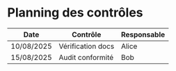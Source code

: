 # Planning des contrôles

| Date       | Contrôle           | Responsable |
|------------|--------------------|-------------|
| 10/08/2025 | Vérification docs  | Alice       |
| 15/08/2025 | Audit conformité   | Bob         |